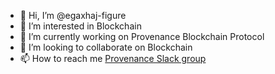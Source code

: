 - 👋 Hi, I’m @egaxhaj-figure
- 👀 I’m interested in Blockchain
- 🌱 I’m currently working on Provenance Blockchain Protocol
- 💞️ I’m looking to collaborate on Blockchain
- 📫 How to reach me [Provenance Slack group](https://join.slack.com/t/provenanceio/shared_invite/zt-vysymaqb-VqgW3frXoNNXNlyOiP7mog)

<!---
egaxhaj-figure/egaxhaj-figure is a ✨ special ✨ repository because its `README.md` (this file) appears on your GitHub profile.
You can click the Preview link to take a look at your changes.
--->
